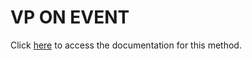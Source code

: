 <!---->
# VP ON EVENT

Click [here](https://developer.4d.com/docs/ViewPro/commands/vp-on-event) to access the documentation for this method.

